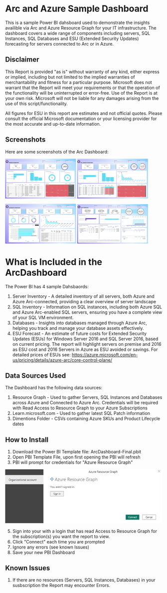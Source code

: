 # Arc and Azure Sample Dashboard
This is a sample Power BI dahsboard used to demonstrate the insights availible via Arc and Azure Resource Graph for your IT infrastructure. The dashboard covers a wide range of components including servers, SQL Instances, SQL Databases and ESU (Extended Security Updates) forecasting for servers connected to Arc or in Azure.

## Disclaimer
This Report is provided "as is" without warranty of any kind, either express or implied, including but not limited to the implied warranties of merchantability and fitness for a particular purpose. Microsoft does not warrant that the Report will meet your requirements or that the operation of the functionality will be uninterrupted or error-free. Use of the Report is at your own risk. Microsoft will not be liable for any damages arising from the use of this script/functionality.

All figures for ESU in this report are estimates and not official quotes. Please consult the official Microsoft documentation or your licensing provider for the most accurate and up-to-date information.

## Screenshots
Here are some screenshots of the Arc Dashboard:
<p float="left">
  <img src="Screenshots/ServerInventory.png" alt="Server Inventory" width="45%" />
  <img src="Screenshots/SQLInventory.png" alt="SQL Inventory" width="45%" />
</p>
<p float="left">
  <img src="Screenshots/DatabaseInventory.png" alt="Databases" width="45%" />
  <img src="Screenshots/ESUForecast.png" alt="ESU Forecast" width="45%" />
</p>

# What is Included in the ArcDashboard
The Power BI has 4 sample Dahsbaords:
1. Server Inventory - A detailed inventory of all servers, both Azure and Azure Arc-connected, providing a clear overview of server landscape
2. SQL Inventory - Information on SQL instances, including both Azure SQL and Azure Arc-enabled SQL servers, ensuring you have a complete view of your SQL VM environment.
3. Databases - Insights into databases managed through Azure Arc, helping you track and manage your database assets effectively.
4. ESU Forecast - An estimate of future costs for Extended Security Updates (ESUs) for Windows Server 2016 and SQL Server 2016, based on current pricing. The report will highlight servers on premise and 2016 as ESU cost and 2016 Servers in Azure as ESU avoided or savings. For detailed prices of ESUs see: https://azure.microsoft.com/en-us/pricing/details/azure-arc/core-control-plane/

## Data Sources Used
The Dashboard has the following data sources:
1. Resource Graph - Used to gather Servers, SQL Instances and Databases across Azure and Connected to Azure Arc. Credentials will be required with Read Access to Resource Graph to your Azure Subscriptions
2. Learn.microsoft.com - Used to gather latest SQL Patch information
3. Dimentions Folder - CSVs containing Azure SKUs and Product Lifecycle dates

## How to Install
1. Download the Power BI Template file: ArcDashboard-Final.pbit
2. Open PBI Template File, upon first opening the PBI will refresh
3. PBI will prompt for credentials for "Azure Resource Graph"
   
![Resourc Graph Connector](Screenshots/AzureResourceGraph.png)

5. Sign into your with a login that has read Access to Resource Graph for the subscription(s) you want the report to view.
6. Click "Connect" each time you are prompted
7. Ignore any errors (see known Issues)
8. Save your new PBI Dashboard

## Known Issues
1. If there are no resources (Servers, SQL Instances, Databases) in your susbscription the Report may encounter Errors.


